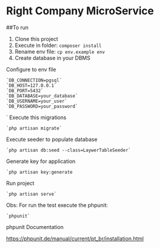 # Right Company MicroService

##To run

1) Clone this project
2) Execute in folder: `composer install`
3) Rename env file: `cp env.example env`
4) Create database in your DBMS

Configure to env file 

    `DB_CONNECTION=pgsql`
    `DB_HOST=127.0.0.1`
    `DB_PORT=5432`
    `DB_DATABASE=your_database`
    `DB_USERNAME=your_user`
    `DB_PASSWORD=your_password`
`
Execute this migrations

    `php artisan migrate`
    
Execute seeder to populate database
    
    `php artisan db:seed --class=LaywerTableSeeder`

Generate key for application

    `php artisan key:generate    
    
 Run project

    `php artisan serve`
    
    
Obs: For run the test execute the phpunit:
 
    `phpunit`

phpunit Documentation

https://phpunit.de/manual/current/pt_br/installation.html
